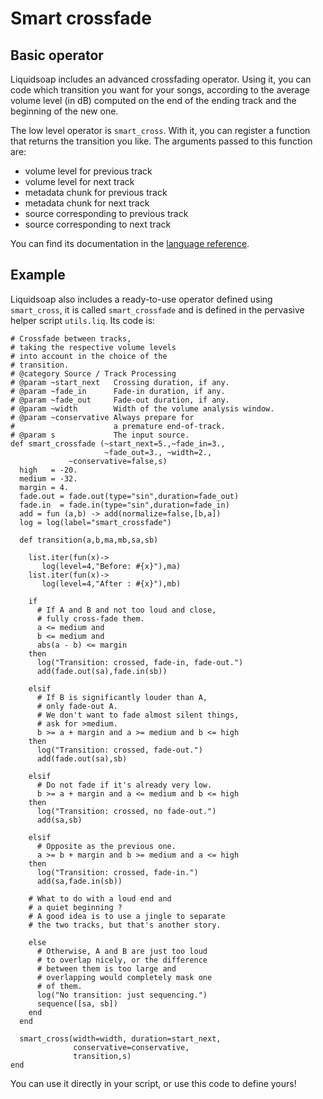 Smart crossfade
===============
Basic operator
--------------
Liquidsoap includes an advanced crossfading operator. Using it, you can code which transition you want for your songs, according to the average volume level (in dB) computed on the end of the ending track and the beginning of the new one.

The low level operator is `smart_cross`. With it, you can register a function that returns the transition you like. The arguments passed to this function are:

* volume level for previous track
* volume level for next track
* metadata chunk for previous track
* metadata chunk for next track
* source corresponding to previous track
* source corresponding to next track

You can find its documentation in the [language reference](reference.html).

Example
-------
Liquidsoap also includes a ready-to-use operator defined using `smart_cross`, it is called `smart_crossfade` and is defined in the pervasive helper script `utils.liq`. Its code is:

```
# Crossfade between tracks, 
# taking the respective volume levels 
# into account in the choice of the 
# transition.
# @category Source / Track Processing
# @param ~start_next   Crossing duration, if any.
# @param ~fade_in      Fade-in duration, if any.
# @param ~fade_out     Fade-out duration, if any.
# @param ~width        Width of the volume analysis window.
# @param ~conservative Always prepare for
#                      a premature end-of-track.
# @param s             The input source.
def smart_crossfade (~start_next=5.,~fade_in=3.,
                     ~fade_out=3., ~width=2.,
             ~conservative=false,s)
  high   = -20.
  medium = -32.
  margin = 4.
  fade.out = fade.out(type="sin",duration=fade_out)
  fade.in  = fade.in(type="sin",duration=fade_in)
  add = fun (a,b) -> add(normalize=false,[b,a])
  log = log(label="smart_crossfade")

  def transition(a,b,ma,mb,sa,sb)

    list.iter(fun(x)-> 
       log(level=4,"Before: #{x}"),ma)
    list.iter(fun(x)-> 
       log(level=4,"After : #{x}"),mb)

    if
      # If A and B and not too loud and close, 
      # fully cross-fade them.
      a <= medium and 
      b <= medium and 
      abs(a - b) <= margin
    then
      log("Transition: crossed, fade-in, fade-out.")
      add(fade.out(sa),fade.in(sb))

    elsif
      # If B is significantly louder than A, 
      # only fade-out A.
      # We don't want to fade almost silent things, 
      # ask for >medium.
      b >= a + margin and a >= medium and b <= high
    then
      log("Transition: crossed, fade-out.")
      add(fade.out(sa),sb)

    elsif
      # Do not fade if it's already very low.
      b >= a + margin and a <= medium and b <= high
    then
      log("Transition: crossed, no fade-out.")
      add(sa,sb)

    elsif
      # Opposite as the previous one.
      a >= b + margin and b >= medium and a <= high
    then
      log("Transition: crossed, fade-in.")
      add(sa,fade.in(sb))

    # What to do with a loud end and 
    # a quiet beginning ?
    # A good idea is to use a jingle to separate 
    # the two tracks, but that's another story.

    else
      # Otherwise, A and B are just too loud 
      # to overlap nicely, or the difference 
      # between them is too large and 
      # overlapping would completely mask one 
      # of them.
      log("No transition: just sequencing.")
      sequence([sa, sb])
    end
  end

  smart_cross(width=width, duration=start_next, 
              conservative=conservative,
              transition,s)
end
```

You can use it directly in your script, or use this code to define yours!


